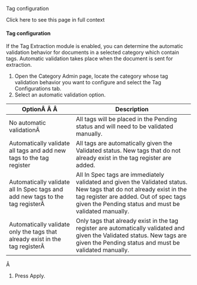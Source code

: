Tag configuration

Click here to see this page in full context

####  Tag configuration

If the Tag Extraction module is enabled, you can determine the automatic
validation behavior for documents in a selected category which contain tags.
Automatic validation takes place when the document is sent for extraction.

  1. Open the Category Admin page, locate the category whose tag validation behavior you want to configure and select the Tag Configurations tab. 
  2. Select an automatic validation option. 

OptionÂ Â Â  |  Description   
---|---  
No automatic validationÂ  |  All tags will be placed in the Pending status and will need to be validated manually.   
Automatically validate all tags and add new tags to the tag register  |  All tags are automatically given the Validated status. New tags that do not already exist in the tag register are added.   
Automatically validate all In Spec tags and add new tags to the tag registerÂ  |  All In Spec tags are immediately validated and given the Validated status. New tags that do not already exist in the tag register are added. Out of spec tags given the Pending status and must be validated manually.   
Automatically validate only the tags that already exist in the tag registerÂ  |  Only tags that already exist in the tag register are automatically validated and given the Validated status. New tags are given the Pending status and must be validated manually.   
  
Â

  1. Press Apply. 

